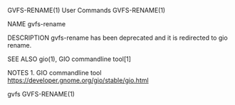 GVFS-RENAME(1)                                                                                  User Commands                                                                                  GVFS-RENAME(1)

NAME
       gvfs-rename

DESCRIPTION
       gvfs-rename has been deprecated and it is redirected to gio rename.

SEE ALSO
       gio(1), GIO commandline tool[1]

NOTES
        1. GIO commandline tool
           https://developer.gnome.org/gio/stable/gio.html

gvfs                                                                                                                                                                                           GVFS-RENAME(1)
